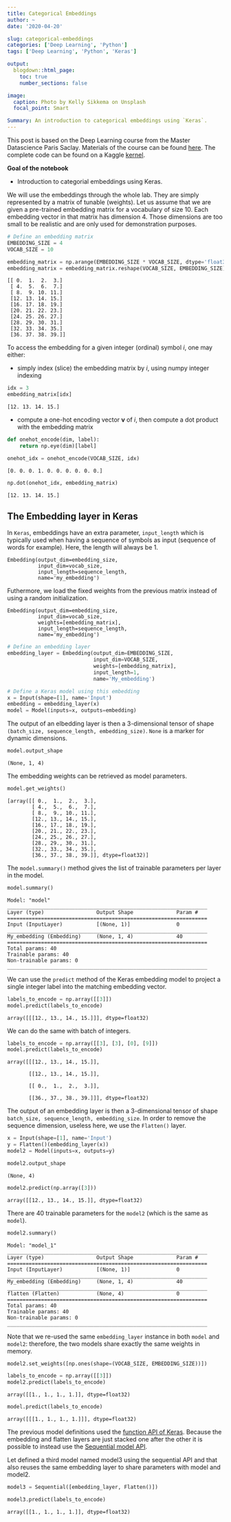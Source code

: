 ```yaml
---
title: Categorical Embeddings
author: ~
date: '2020-04-20'

slug: categorical-embeddings
categories: ['Deep Learning', 'Python']
tags: ['Deep Learning', 'Python', 'Keras']

output:
  blogdown::html_page:
    toc: true
    number_sections: false

image:
  caption: Photo by Kelly Sikkema on Unsplash
  focal_point: Smart

Summary: An introduction to categorical embeddings using `Keras`.
---
```


This post is based on the Deep Learning course from the Master Datascience Paris Saclay. Materials of the course can be found [here](https://github.com/m2dsupsdlclass/lectures-labs). The complete code can be found on a Kaggle [kernel](https://www.kaggle.com/stevengolo/categorical-embeddings).

**Goal of the notebook**

* Introduction to categorial embeddings using Keras.

We will use the embeddings through the whole lab. They are simply represented by a matrix of tunable (weights). Let us assume that we are given a pre-trained embedding matrix for a vocabulary of size $10$. Each embedding vector in that matrix has dimension $4$. Those dimensions are too small to be realistic and are only used for demonstration purposes.

```python
# Define an embedding matrix
EMBEDDING_SIZE = 4
VOCAB_SIZE = 10

embedding_matrix = np.arange(EMBEDDING_SIZE * VOCAB_SIZE, dtype='float32')
embedding_matrix = embedding_matrix.reshape(VOCAB_SIZE, EMBEDDING_SIZE)
```

    [[ 0.  1.  2.  3.]
     [ 4.  5.  6.  7.]
     [ 8.  9. 10. 11.]
     [12. 13. 14. 15.]
     [16. 17. 18. 19.]
     [20. 21. 22. 23.]
     [24. 25. 26. 27.]
     [28. 29. 30. 31.]
     [32. 33. 34. 35.]
     [36. 37. 38. 39.]]


To access the embedding for a given integer (ordinal) symbol $i$, one may either:

* simply index (slice) the embedding matrix by $i$, using numpy integer indexing


```python
idx = 3
embedding_matrix[idx]
```

    [12. 13. 14. 15.]


* compute a one-hot encoding vector $\mathbf{v}$ of $i$, then compute a dot product with the embedding matrix


```python
def onehot_encode(dim, label):
    return np.eye(dim)[label]

onehot_idx = onehot_encode(VOCAB_SIZE, idx)
```

    [0. 0. 0. 1. 0. 0. 0. 0. 0. 0.]



```python
np.dot(onehot_idx, embedding_matrix)
```

    [12. 13. 14. 15.]


## The Embedding layer in Keras

In `Keras`, embeddings have an extra parameter, `input_length` which is typically used when having a sequence of symbols as input (sequence of words for example). Here, the length will always be 1.

    Embedding(output_dim=embedding_size, 
              input_dim=vocab_size, 
              input_length=sequence_length, 
              name='my_embedding')
    
Futhermore, we load the fixed weights from the previous matrix instead of using a random initialization.

    Embedding(output_dim=embedding_size, 
              input_dim=vocab_size, 
              weights=[embedding_matrix], 
              input_length=sequence_length, 
              name='my_embedding')


```python
# Define an embedding layer
embedding_layer = Embedding(output_dim=EMBEDDING_SIZE, 
                            input_dim=VOCAB_SIZE, 
                            weights=[embedding_matrix], 
                            input_length=1, 
                            name='My_embedding')
```


```python
# Define a Keras model using this embedding
x = Input(shape=[1], name='Input')
embedding = embedding_layer(x)
model = Model(inputs=x, outputs=embedding)
```

The output of an elbedding layer is then a 3-dimensional tensor of shape `(batch_size, sequence_length, embedding_size)`. `None` is a marker for dynamic dimensions.


```python
model.output_shape
```

    (None, 1, 4)

The embedding weights can be retrieved as model parameters.


```python
model.get_weights()
```

    [array([[ 0.,  1.,  2.,  3.],
            [ 4.,  5.,  6.,  7.],
            [ 8.,  9., 10., 11.],
            [12., 13., 14., 15.],
            [16., 17., 18., 19.],
            [20., 21., 22., 23.],
            [24., 25., 26., 27.],
            [28., 29., 30., 31.],
            [32., 33., 34., 35.],
            [36., 37., 38., 39.]], dtype=float32)]


The `model.summary()` method gives the list of trainable parameters per layer in the model.


```python
model.summary()
```

    Model: "model"
    _________________________________________________________________
    Layer (type)                 Output Shape              Param #   
    =================================================================
    Input (InputLayer)           [(None, 1)]               0         
    _________________________________________________________________
    My_embedding (Embedding)     (None, 1, 4)              40        
    =================================================================
    Total params: 40
    Trainable params: 40
    Non-trainable params: 0
    _________________________________________________________________


We can use the `predict` method of the Keras embedding model to project a single integer label into the matching embedding vector.


```python
labels_to_encode = np.array([[3]])
model.predict(labels_to_encode)
```

    array([[[12., 13., 14., 15.]]], dtype=float32)

We can do the same with batch of integers.


```python
labels_to_encode = np.array([[3], [3], [0], [9]])
model.predict(labels_to_encode)
```

    array([[[12., 13., 14., 15.]],
    
           [[12., 13., 14., 15.]],
    
           [[ 0.,  1.,  2.,  3.]],
    
           [[36., 37., 38., 39.]]], dtype=float32)


The output of an embedding layer is then a 3-dimensional tensor of shape `batch_size, sequence_length, embedding_size`. In order to remove the sequence dimension, useless here, we use the `Flatten()` layer.


```python
x = Input(shape=[1], name='Input')
y = Flatten()(embedding_layer(x))
model2 = Model(inputs=x, outputs=y)
```


```python
model2.output_shape
```




    (None, 4)




```python
model2.predict(np.array([3]))
```




    array([[12., 13., 14., 15.]], dtype=float32)



There are $40$ trainable parameters for the `model2` (which is the same as `model`).


```python
model2.summary()
```

    Model: "model_1"
    _________________________________________________________________
    Layer (type)                 Output Shape              Param #   
    =================================================================
    Input (InputLayer)           [(None, 1)]               0         
    _________________________________________________________________
    My_embedding (Embedding)     (None, 1, 4)              40        
    _________________________________________________________________
    flatten (Flatten)            (None, 4)                 0         
    =================================================================
    Total params: 40
    Trainable params: 40
    Non-trainable params: 0
    _________________________________________________________________


Note that we re-used the same `embedding_layer` instance in both `model` and `model2`: therefore, the two models share exactly the same weights in memory.


```python
model2.set_weights([np.ones(shape=(VOCAB_SIZE, EMBEDDING_SIZE))])
```


```python
labels_to_encode = np.array([[3]])
model2.predict(labels_to_encode)
```




    array([[1., 1., 1., 1.]], dtype=float32)




```python
model.predict(labels_to_encode)
```




    array([[[1., 1., 1., 1.]]], dtype=float32)



The previous model definitions used the [function API of Keras](https://keras.io/getting-started/functional-api-guide/). Because the embedding and flatten layers are just stacked one after the other it is possible to instead use the [Sequential model API](https://keras.io/getting-started/sequential-model-guide/).

Let defined a third model named model3 using the sequential API and that also reuses the same embedding layer to share parameters with model and model2.


```python
model3 = Sequential([embedding_layer, Flatten()])
```


```python
model3.predict(labels_to_encode)
```




    array([[1., 1., 1., 1.]], dtype=float32)


